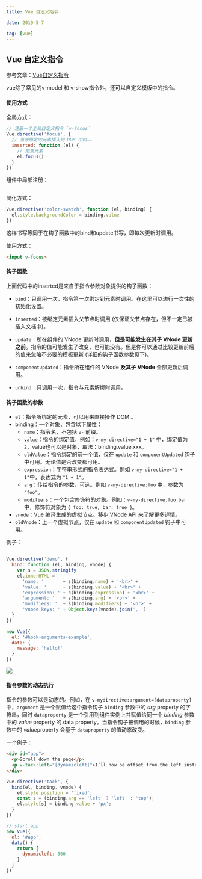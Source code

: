 ```yaml
---
title: Vue 自定义指令

date: 2019-5-7

tag: [vue]
---
```


## Vue 自定义指令

参考文章：[Vue自定义指令](https://cn.vuejs.org/v2/guide/custom-directive.html)

vue除了常见的v-model 和 v-show指令外，还可以自定义模板中的指令。

#### 使用方式

全局方式：

```javascript
// 注册一个全局自定义指令 `v-focus`
Vue.directive('focus', {
  // 当被绑定的元素插入到 DOM 中时……
  inserted: function (el) {
    // 聚焦元素
    el.focus()
  }
})
```

组件中局部注册：

```javascript

```

简化方式：

```javascript
Vue.directive('color-swatch', function (el, binding) {
  el.style.backgroundColor = binding.value
})
```

这样书写等同于在钩子函数中的bind和update书写，即每次更新时调用。

使用方式：

```html
<input v-focus>
```

#### 钩子函数

上面代码中的inserted是来自于指令参数对象提供的钩子函数：

- `bind`：只调用一次，指令第一次绑定到元素时调用。在这里可以进行一次性的初始化设置。
- `inserted`：被绑定元素插入父节点时调用 (仅保证父节点存在，但不一定已被插入文档中)。
- `update`：所在组件的 VNode 更新时调用，**但是可能发生在其子 VNode 更新之前**。指令的值可能发生了改变，也可能没有。但是你可以通过比较更新前后的值来忽略不必要的模板更新 (详细的钩子函数参数见下)。

- `componentUpdated`：指令所在组件的 VNode **及其子 VNode** 全部更新后调用。
- `unbind`：只调用一次，指令与元素解绑时调用。

#### 钩子函数的参数

- `el`：指令所绑定的元素，可以用来直接操作 DOM 。
- binding：一个对象，包含以下属性：
  - `name`：指令名，不包括 `v-` 前缀。
  - `value`：指令的绑定值，例如：`v-my-directive="1 + 1"` 中，绑定值为 `2`，value也可以是对象，取法：binding.value.xxx。
  - `oldValue`：指令绑定的前一个值，仅在 `update` 和 `componentUpdated` 钩子中可用。无论值是否改变都可用。
  - `expression`：字符串形式的指令表达式。例如 `v-my-directive="1 + 1"`中，表达式为 `"1 + 1"`。
  - `arg`：传给指令的参数，可选。例如 `v-my-directive:foo` 中，参数为 `"foo"`。
  - `modifiers`：一个包含修饰符的对象。例如：`v-my-directive.foo.bar` 中，修饰符对象为 `{ foo: true, bar: true }`。
- `vnode`：Vue 编译生成的虚拟节点。移步 [VNode API](https://cn.vuejs.org/v2/api/#VNode-%E6%8E%A5%E5%8F%A3) 来了解更多详情。
- `oldVnode`：上一个虚拟节点，仅在 `update` 和 `componentUpdated` 钩子中可用。

例子：

```html

```

```js
Vue.directive('demo', {
  bind: function (el, binding, vnode) {
    var s = JSON.stringify
    el.innerHTML =
      'name: '       + s(binding.name) + '<br>' +
      'value: '      + s(binding.value) + '<br>' +
      'expression: ' + s(binding.expression) + '<br>' +
      'argument: '   + s(binding.arg) + '<br>' +
      'modifiers: '  + s(binding.modifiers) + '<br>' +
      'vnode keys: ' + Object.keys(vnode).join(', ')
  }
})

new Vue({
  el: '#hook-arguments-example',
  data: {
    message: 'hello!'
  }
})
```

![](https://user-gold-cdn.xitu.io/2019/5/7/16a915ca52415f0f?w=599&h=327&f=png&s=27450)

#### 指令参数的动态执行

指令的参数可以是动态的。例如，在 `v-mydirective:argument=[dataproperty]`中，`argument` 是一个赋值给这个指令钩子 `binding` 参数中的 *arg* property 的字符串，同时 `dataproperty` 是一个引用到组件实例上并赋值给同一个 *binding* 参数中的 *value* property 的 data property。当指令钩子被调用的时候，`binding` 参数中的 *value*property 会基于 `dataproperty` 的值动态改变。

一个例子：

```html
<div id="app">
  <p>Scroll down the page</p>
  <p v-tack:left="[dynamicleft]">I’ll now be offset from the left instead of the top</p>
</div>
```

```js
Vue.directive('tack', {
  bind(el, binding, vnode) {
    el.style.position = 'fixed';
    const s = (binding.arg == 'left' ? 'left' : 'top');
    el.style[s] = binding.value + 'px';
  }
})

// start app
new Vue({
  el: '#app',
  data() {
    return {
      dynamicleft: 500
    }
  }
})
```


